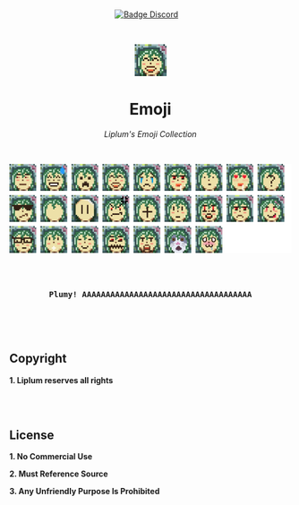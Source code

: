 
<br>

<div align = center>

[![Badge Discord]][Discord]   

<br>

![Logo]

# Emoji

*Liplum's Emoji Collection*

<br>

![Preview]

<br>

<kbd>  <br>  **Plumy! AAAAAAAAAAAAAAAAAAAAAAAAAAAAAAAAAAAA**  <br>  </kbd>

</div>

<br>
<br>

## Copyright

**1. Liplum reserves all rights**

<br>
<br>

## License

**1. No Commercial Use**

**2. Must Reference Source**

**3. Any Unfriendly Purpose Is Prohibited**

<br>

<!----------------------------------------------------------------------------->

[Discord]: https://discord.gg/PDwyxM3waw

[Preview]: Resources/Preview.png
[Logo]: emoji/laugh.png


<!---------------------------------[ Badges ]---------------------------------->

[Badge Discord]: https://img.shields.io/discord/937228972041842718?color=454fc1&label=Discord&logo=Discord&style=for-the-badge&logoColor=white&labelColor=5865F2
